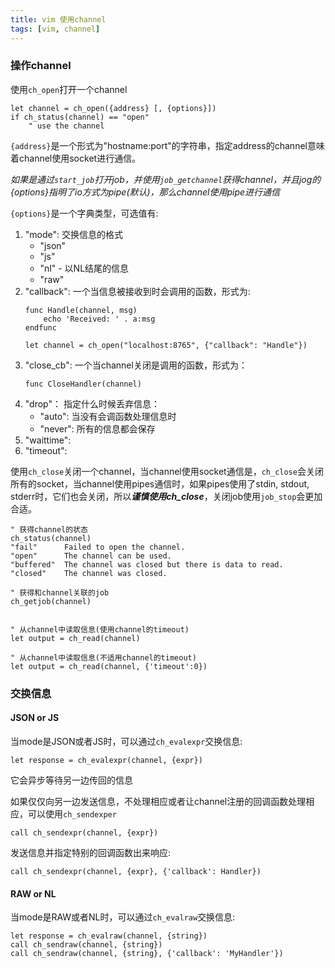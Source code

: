 ```yaml
---
title: vim 使用channel
tags: [vim, channel]
---
```


### 操作channel

使用`ch_open`打开一个channel

``` vim
let channel = ch_open({address} [, {options}])
if ch_status(channel) == "open"
    " use the channel
```

`{address}`是一个形式为"hostname:port"的字符串，指定address的channel意味着channel使用socket进行通信。

*如果是通过`start_job`打开job，并使用`job_getchannel`获得channel，并且jog的{options}指明了io方式为pipe(默认)，那么channel使用pipe进行通信*

`{options}`是一个字典类型，可选值有:

1. "mode": 交换信息的格式
    * "json"
    * "js"
    * "nl"   - 以NL结尾的信息
    * "raw"
2. "callback": 一个当信息被接收到时会调用的函数，形式为:
    ``` vim
    func Handle(channel, msg)
        echo 'Received: ' . a:msg
    endfunc

	let channel = ch_open("localhost:8765", {"callback": "Handle"})
    ```
3. "close_cb": 一个当channel关闭是调用的函数，形式为：
    ``` vim
    func CloseHandler(channel)
    ```
4. "drop"： 指定什么时候丢弃信息：
    * "auto": 当没有会调函数处理信息时
    * "never": 所有的信息都会保存
5. "waittime":
6. "timeout":

使用`ch_close`关闭一个channel，当channel使用socket通信是，`ch_close`会关闭所有的socket，当channel使用pipes通信时，如果pipes使用了stdin, stdout, stderr时，它们也会关闭，所以***谨慎使用ch_close***，关闭job使用`job_stop`会更加合适。

``` vim
" 获得channel的状态
ch_status(channel)
"fail"		Failed to open the channel.
"open"		The channel can be used.
"buffered"	The channel was closed but there is data to read.
"closed"	The channel was closed.

" 获得和channel关联的job
ch_getjob(channel)


" 从channel中读取信息(使用channel的timeout)
let output = ch_read(channel)

" 从channel中读取信息(不适用channel的timeout)
let output = ch_read(channel, {'timeout':0})
```

### 交换信息

#### JSON or JS

当mode是JSON或者JS时，可以通过`ch_evalexpr`交换信息:

``` vim
let response = ch_evalexpr(channel, {expr})
```

它会异步等待另一边传回的信息

如果仅仅向另一边发送信息，不处理相应或者让channel注册的回调函数处理相应，可以使用`ch_sendexper`

``` vim
call ch_sendexpr(channel, {expr})
```

发送信息并指定特别的回调函数出来响应:

``` vim
call ch_sendexpr(channel, {expr}, {'callback': Handler})
```

#### RAW or NL

当mode是RAW或者NL时，可以通过`ch_evalraw`交换信息:

``` vim
let response = ch_evalraw(channel, {string})
call ch_sendraw(channel, {string})
call ch_sendraw(channel, {string}, {'callback': 'MyHandler'})
```

